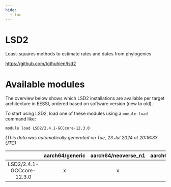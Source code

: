 ```yaml
---
hide:
  - toc
---
```


LSD2
====


Least-squares methods to estimate rates and dates from phylogenies

https://github.com/tothuhien/lsd2
# Available modules


The overview below shows which LSD2 installations are available per target architecture in EESSI, ordered based on software version (new to old).

To start using LSD2, load one of these modules using a `module load` command like:

```shell
module load LSD2/2.4.1-GCCcore-12.3.0
```

*(This data was automatically generated on Tue, 23 Jul 2024 at 20:16:33 UTC)*  

| |aarch64/generic|aarch64/neoverse_n1|aarch64/neoverse_v1|x86_64/generic|x86_64/amd/zen2|x86_64/amd/zen3|x86_64/intel/haswell|x86_64/intel/skylake_avx512|
| :---: | :---: | :---: | :---: | :---: | :---: | :---: | :---: | :---: |
|LSD2/2.4.1-GCCcore-12.3.0|x|x|x|x|x|x|x|x|
